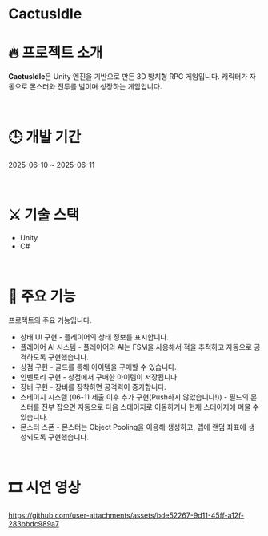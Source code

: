 # CactusIdle

# 🔥 프로젝트 소개
**CactusIdle**은 Unity 엔진을 기반으로 만든 3D 방치형 RPG 게임입니다.
캐릭터가 자동으로 몬스터와 전투를 벌이며 성장하는 게임입니다. 

<br>

# 🕒 개발 기간
2025-06-10 ~ 2025-06-11

<br>

# ⚔ 기술 스택
* Unity
* C#

<br>

# 📌 주요 기능
프로젝트의 주요 기능입니다.

* 상태 UI 구현 - 플레이어의 상태 정보를 표시합니다.
* 플레이어 AI 시스템 - 플레이어의 AI는 FSM을 사용해서 적을 추적하고 자동으로 공격하도록 구현했습니다.
* 상점 구현 - 골드를 통해 아이템을 구매할 수 있습니다.
* 인벤토리 구현 - 상점에서 구매한 아이템이 저장됩니다.
* 장비 구현 - 장비를 장착하면 공격력이 증가합니다.
* 스테이지 시스템 (06-11 제출 이후 추가 구현(Push하지 않았습니다!)) - 필드의 몬스터를 전부 잡으면 자동으로 다음 스테이지로 이동하거나 현재 스테이지에 머물 수 있습니다.
* 몬스터 스폰 - 몬스터는 Object Pooling을 이용해 생성하고, 맵에 랜덤 좌표에 생성되도록 구현했습니다.

<br>

# 🎞 시연 영상


https://github.com/user-attachments/assets/bde52267-9d11-45ff-a12f-283bbdc989a7


